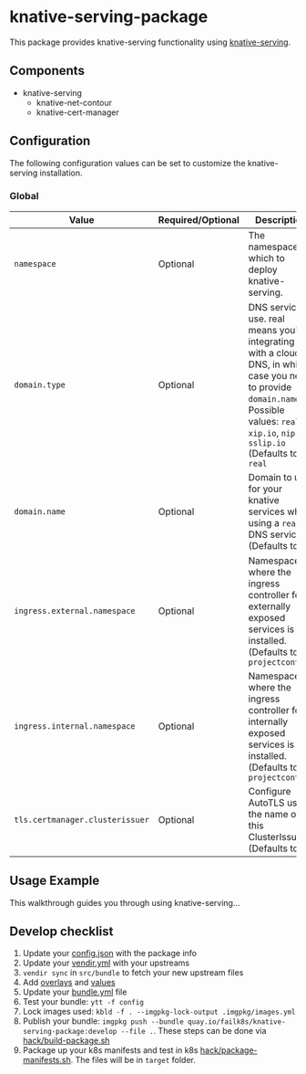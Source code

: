 # knative-serving-package

This package provides knative-serving functionality using [knative-serving](https://knative.dev/).

## Components

* knative-serving
  * knative-net-contour
  * knative-cert-manager

## Configuration

The following configuration values can be set to customize the knative-serving installation.

### Global

| Value | Required/Optional | Description |
|-------|-------------------|-------------|
| `namespace` | Optional | The namespace in which to deploy knative-serving. |
| `domain.type` | Optional | DNS service to use. real means you're integrating with a cloud DNS, in which case you need to provide `domain.name`. Possible values: `real`, `xip.io`, `nip.io`, `sslip.io` (Defaults to: `real`|
| `domain.name` | Optional | Domain to use for your knative services when using a `real` DNS service. (Defaults to: ` `|
| `ingress.external.namespace` | Optional | Namespace where the ingress controller for externally exposed services is installed. (Defaults to: `projectcontour`|
| `ingress.internal.namespace` | Optional | Namespace where the ingress controller for internally exposed services is installed. (Defaults to: `projectcontour`|
| `tls.certmanager.clusterissuer` | Optional | Configure AutoTLS using the name of this ClusterIssuer. (Defaults to: ` `|

## Usage Example

This walkthrough guides you through using knative-serving...

## Develop checklist

1. Update your [config.json](./config.json) with the package info
2. Update your [vendir.yml](./src/bundle/vendir.yml) with your upstreams
3. `vendir sync` in `src/bundle` to fetch your new upstream files
4. Add [overlays](./src/bundle/config/overlays/) and [values](./src/bundle/config/values.yaml)
5. Update your [bundle.yml](./src/bundle/.imgpkg/bundle.yml) file
6. Test your bundle: `ytt -f config`
7. Lock images used: `kbld -f . --imgpkg-lock-output .imgpkg/images.yml`
8. Publish your bundle: `imgpkg push --bundle quay.io/failk8s/knative-serving-package:develop --file .`. These steps can be done via [hack/build-package.sh](./hack/build-package.sh)
9. Package up your k8s manifests and test in k8s [hack/package-manifests.sh](./hack/package-manifests.sh). The files will be in `target` folder.
